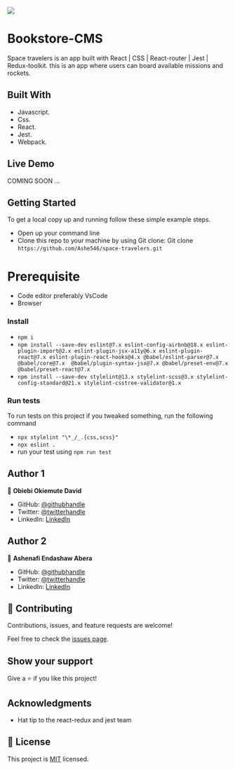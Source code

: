 ![](https://img.shields.io/badge/Microverse-blueviolet)

# Bookstore-CMS

Space travelers is an app built with React | CSS | React-router | Jest | Redux-toolkit. this is an app where users can board available missions and rockets.

## Built With

- Javascript.
- Css.
- React.
- Jest.
- Webpack.

## Live Demo

COMING SOON ...

## Getting Started

To get a local copy up and running follow these simple example steps.

- Open up your command line
- Clone this repo to your machine by using Git clone: Git clone `https://github.com/Ashe546/space-travelers.git`

# Prerequisite

- Code editor preferably VsCode
- Browser

### Install

- `npm i`
- `npm install --save-dev eslint@7.x eslint-config-airbnb@18.x eslint-plugin-import@2.x eslint-plugin-jsx-a11y@6.x eslint-plugin-react@7.x eslint-plugin-react-hooks@4.x @babel/eslint-parser@7.x @babel/core@7.x  @babel/plugin-syntax-jsx@7.x @babel/preset-env@7.x  @babel/preset-react@7.x`
- `npm install --save-dev stylelint@13.x stylelint-scss@3.x stylelint-config-standard@21.x stylelint-csstree-validator@1.x
`

### Run tests

To run tests on this project if you tweaked something, run the following command

- `npx stylelint "\*_/_.{css,scss}"`
- `npx eslint .`
- run your test using `npm run test`

## Author 1

👤 **Obiebi Okiemute David**

- GitHub: [@githubhandle](https://github.com/DuaneDave)
- Twitter: [@twitterhandle](https://twitter.com/dave_duane)
- LinkedIn: [LinkedIn](https://www.linkedin.com/in/david-obiebi/)


## Author 2

👤 **Ashenafi Endashaw Abera**

- GitHub: [@githubhandle](https://github.com/Ashe546)
- Twitter: [@twitterhandle](https://twitter.com/Ashenaf54470930)
- LinkedIn: [LinkedIn](https://www.linkedin.com/mwlite/in/ashenafi-endashaw-7a50b318a)


## 🤝 Contributing

Contributions, issues, and feature requests are welcome!

Feel free to check the [issues page](https://github.com/Ashe546/space-travelers/issues).

## Show your support

Give a ⭐️ if you like this project!

## Acknowledgments

- Hat tip to the react-redux and jest team

## 📝 License

This project is [MIT](./LICENSE) licensed.
